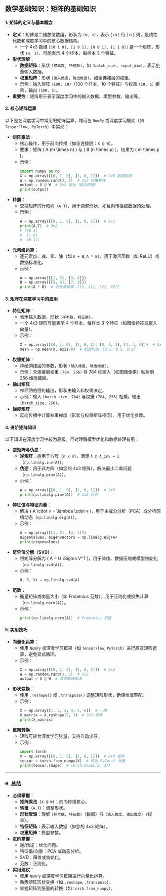 ## 数学基础知识：矩阵的基础知识

#### **1. 矩阵的定义与基本概念**
- **定义**：矩阵是二维数值数组，形状为 `(m, n)`，表示 \( m \) 行 \( n \) 列，是线性代数和深度学习中的核心数据结构。
  - 一个 4x3 数组 `[[0 1 0], [1 0 1], [0 0 1], [1 1 0]]` 是一个矩阵，形状 `(4, 3)`，可能表示 4 个样本，每样本 3 个特征。
- **形状理解**：
  - **数据矩阵**：形状 `(样本数, 特征数)`，如 `(batch_size, input_dim)`，表示批量输入数据。
  - **权重矩阵**：形状 `(输入维度, 输出维度)`，如全连接层的权重。
  - 示例：输入矩阵 `(100, 10)`（100 个样本，10 个特征）与权重 `(10, 5)` 相乘，输出 `(100, 5)`。
- **重要性**：矩阵用于表示深度学习中的输入数据、模型参数、输出等。

#### **2. 核心矩阵运算**
以下是在深度学习中常用的矩阵运算，均可在 `NumPy` 或深度学习框架（如 `TensorFlow`、`PyTorch`）中实现：

- **矩阵乘法**：
  - 核心操作，用于前向传播（如全连接层：`X @ W`）。
  - 要求：矩阵 \( A (m \times n) \) 与 \( B (n \times p) \)，结果为 \( m \times p \)。
  - 示例：
    ```python
    import numpy as np
    X = np.array([[0, 1, 0], [1, 0, 1]])  # 2x3 数据矩阵
    W = np.random.rand(3, 2)  # 3x2 权重矩阵
    output = X @ W  # 2x2 输出（前向传播）
    print(output)
    ```
- **转置**：
  - 交换矩阵的行和列（`A.T`），用于调整形状，如反向传播或数据预处理。
  - 示例：
    ```python
    A = np.array([[0, 1, 0], [1, 0, 1]])  # 2x3
    print(A.T)  # 3x2
    # [[0 1]
    #  [1 0]
    #  [0 1]]
    ```
- **元素级运算**：
  - 逐元素加、减、乘、除（如 `A + B`, `A * B`），用于激活函数（如 ReLU）或数据标准化。
  - 示例：
    ```python
    A = np.array([[1, 2], [3, 4]])
    B = np.array([[5, 6], [7, 8]])
    print(A * B)  # 逐元素相乘：[[5, 12], [21, 32]]
    ```

#### **3. 矩阵在深度学习中的应用**
- **特征矩阵**：
  - 表示输入数据，形状 `(样本数, 特征数)`。
  - 一个 4x3 矩阵可能表示 4 个样本，每样本 3 个特征（如图像特征或嵌入向量）。
  - 示例：
    ```python
    X = np.array([[0, 1, 0], [1, 0, 1], [0, 0, 1], [1, 1, 0]])  # 4x3 特征矩阵
    mean = np.mean(X, axis=0)  # 按列均值：[0.5, 0.5, 0.5]
    ```
- **权重矩阵**：
  - 神经网络层的参数，形状 `(输入维度, 输出维度)`。
  - 示例：全连接层权重 `(784, 256)` 将 784 维输入（如图像像素）映射到 256 维隐藏层。
- **输出矩阵**：
  - 神经网络层的输出，形状由输入和权重决定。
  - 示例：输入 `(batch_size, 784)` 与权重 `(784, 256)` 相乘，输出 `(batch_size, 256)`。
- **梯度矩阵**：
  - 反向传播中计算权重梯度（形状与权重矩阵相同），用于优化参数。

#### **4. 进阶矩阵知识**
以下知识在深度学习中较为高级，但对理解模型优化和数据处理有用：
- **逆矩阵与伪逆**：
  - **逆矩阵**：适用于方阵（`n x n`），满足 `A @ A_inv = I`（`np.linalg.inv(A)`）。
  - **伪逆**：用于非方阵（如您的 4x3 矩阵），解决最小二乘问题（`np.linalg.pinv(A)`）。
  - 示例：
    ```python
    A = np.array([[0, 1, 0], [1, 0, 1]])  # 2x3
    print(np.linalg.pinv(A))  # 3x2 伪逆
    ```
- **特征值与特征向量**：
  - 解决 \( A \cdot v = \lambda \cdot v \)，用于主成分分析（PCA）或分析网络动态（`np.linalg.eig(A)`）。
  - 示例：
    ```python
    A = np.array([[1, 2], [3, 4]])
    eigenvalues, eigenvectors = np.linalg.eig(A)
    print(eigenvalues)
    ```
- **奇异值分解（SVD）**：
  - 将矩阵分解为 \( A = U \Sigma V^T \)，用于降维、数据压缩或模型初始化（`np.linalg.svd(A)`）。
  - 示例：
    ```python
    U, S, Vt = np.linalg.svd(A)
    ```
- **范数**：
  - 衡量矩阵或向量大小（如 Frobenius 范数），用于正则化或损失计算（`np.linalg.norm(A)`）。
  - 示例：
    ```python
    print(np.linalg.norm(A))  # Frobenius 范数
    ```

#### **5. 实用技巧**
- **向量化运算**：
  - 使用 `NumPy` 或深度学习框架（如 `TensorFlow`, `PyTorch`）进行高效矩阵运算，避免显式循环。
  - 示例：
    ```python
    X = np.array([[0, 1, 0], [1, 0, 1]])  # 2x3
    W = np.random.rand(3, 2)  # 3x2
    output = X @ W  # 高效矩阵乘法
    ```
- **形状变换**：
  - 使用 `.reshape()` 或 `.transpose()` 调整矩阵形状，确保维度匹配。
  - 示例：
    ```python
    X = np.array([1, 2, 3, 4, 5, 6])  # 一维
    X_matrix = X.reshape(2, 3)  # 2x3 矩阵
    print(X_matrix)
    ```
- **框架转换**：
  - 矩阵可转为深度学习张量，支持自动求导。
  - 示例：
    ```python
    import torch
    X = np.array([[0, 1, 0], [1, 0, 1]])  # 2x3 矩阵
    tensor = torch.from_numpy(X)  # 转为 PyTorch 张量
    print(tensor.shape)  # torch.Size([2, 3])
    ```


---

### **6. 总结**
- **必须掌握**：
  - **矩阵乘法**（`X @ W`）：前向传播核心。
  - **转置**（`A.T`）：调整形状。
  - **形状管理**：理解 `(样本数, 特征数)`（数据）与 `(输入维度, 输出维度)`（权重）。
  - **特征矩阵**：表示输入数据（如您的 4x3 矩阵）。
  - **权重矩阵**：模型参数。
- **进阶掌握**：
  - 逆/伪逆：优化问题。
  - 特征值/向量：PCA 或动态分析。
  - SVD：降维或初始化。
  - 范数：正则化。
- **实用建议**：
  - 使用 `NumPy` 或深度学习框架进行向量化运算。
  - 熟悉矩阵形状变换（如 `.reshape`, `.transpose`）。
  - 掌握矩阵到张量的转换（如 `torch.from_numpy`）。
